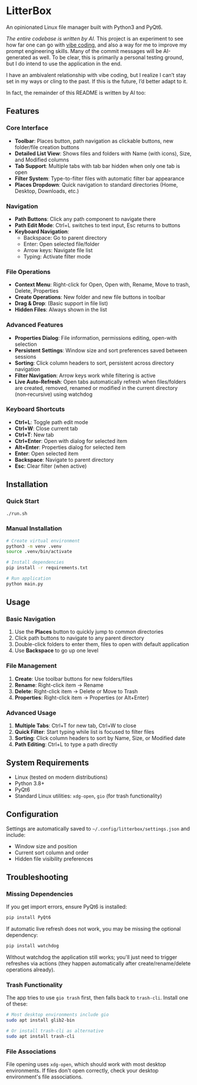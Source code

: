 # LitterBox

An opinionated Linux file manager built with Python3 and PyQt6.

_The entire codebase is written by AI._ This project is an experiment to see how far one can go with [vibe coding](https://en.wikipedia.org/wiki/Vibe_coding), and also a way for me to improve my prompt engineering skills. Many of the commit messages will be AI-generated as well. To be clear, this is primarily a personal testing ground, but I do intend to use the application in the end.

I have an ambivalent relationship with vibe coding, but I realize I can’t stay set in my ways or cling to the past. If this is the future, I’d better adapt to it.

In fact, the remainder of this README is written by AI too:

## Features

### Core Interface
- **Toolbar**: Places button, path navigation as clickable buttons, new folder/file creation buttons
- **Detailed List View**: Shows files and folders with Name (with icons), Size, and Modified columns
- **Tab Support**: Multiple tabs with tab bar hidden when only one tab is open
- **Filter System**: Type-to-filter files with automatic filter bar appearance
- **Places Dropdown**: Quick navigation to standard directories (Home, Desktop, Downloads, etc.)

### Navigation
- **Path Buttons**: Click any path component to navigate there
- **Path Edit Mode**: Ctrl+L switches to text input, Esc returns to buttons
- **Keyboard Navigation**:
  - Backspace: Go to parent directory
  - Enter: Open selected file/folder
  - Arrow keys: Navigate file list
  - Typing: Activate filter mode

### File Operations
- **Context Menu**: Right-click for Open, Open with, Rename, Move to trash, Delete, Properties
- **Create Operations**: New folder and new file buttons in toolbar
- **Drag & Drop**: (Basic support in file list)
- **Hidden Files**: Always shown in the list

### Advanced Features
- **Properties Dialog**: File information, permissions editing, open-with selection
- **Persistent Settings**: Window size and sort preferences saved between sessions
- **Sorting**: Click column headers to sort, persistent across directory navigation
- **Filter Navigation**: Arrow keys work while filtering is active
- **Live Auto-Refresh**: Open tabs automatically refresh when files/folders are created, removed, renamed or modified in the current directory (non‑recursive) using watchdog

### Keyboard Shortcuts
- **Ctrl+L**: Toggle path edit mode
- **Ctrl+W**: Close current tab
- **Ctrl+T**: New tab
- **Ctrl+Enter**: Open with dialog for selected item
- **Alt+Enter**: Properties dialog for selected item
- **Enter**: Open selected item
- **Backspace**: Navigate to parent directory
- **Esc**: Clear filter (when active)

## Installation

### Quick Start
```bash
./run.sh
```

### Manual Installation
```bash
# Create virtual environment
python3 -m venv .venv
source .venv/bin/activate

# Install dependencies
pip install -r requirements.txt

# Run application
python main.py
```

## Usage

### Basic Navigation
1. Use the **Places** button to quickly jump to common directories
2. Click path buttons to navigate to any parent directory
3. Double-click folders to enter them, files to open with default application
4. Use **Backspace** to go up one level

### File Management
1. **Create**: Use toolbar buttons for new folders/files
2. **Rename**: Right-click item → Rename
3. **Delete**: Right-click item → Delete or Move to Trash
4. **Properties**: Right-click item → Properties (or Alt+Enter)

### Advanced Usage
1. **Multiple Tabs**: Ctrl+T for new tab, Ctrl+W to close
2. **Quick Filter**: Start typing while list is focused to filter files
3. **Sorting**: Click column headers to sort by Name, Size, or Modified date
4. **Path Editing**: Ctrl+L to type a path directly

## System Requirements

- Linux (tested on modern distributions)
- Python 3.8+
- PyQt6
- Standard Linux utilities: `xdg-open`, `gio` (for trash functionality)

## Configuration

Settings are automatically saved to `~/.config/litterbox/settings.json` and include:
- Window size and position
- Current sort column and order
- Hidden file visibility preferences

## Troubleshooting

### Missing Dependencies
If you get import errors, ensure PyQt6 is installed:
```bash
pip install PyQt6
```

If automatic live refresh does not work, you may be missing the optional dependency:
```bash
pip install watchdog
```
Without watchdog the application still works; you'll just need to trigger refreshes via actions (they happen automatically after create/rename/delete operations already).

### Trash Functionality
The app tries to use `gio trash` first, then falls back to `trash-cli`. Install one of these:
```bash
# Most desktop environments include gio
sudo apt install glib2-bin

# Or install trash-cli as alternative
sudo apt install trash-cli
```

### File Associations
File opening uses `xdg-open`, which should work with most desktop environments. If files don't open correctly, check your desktop environment's file associations.
